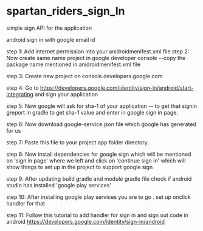 # spartan_riders_sign_In
simple sign API for the application

android sign in with google email id

step 1: Add internet permission into your anidroidmenifest.xml file 
step 2: Now create same name project in google developer console --copy the package
		    name mentioned in anidroidmenifest.xml file 

step 3: Create new project on console.developers.google.com 

step 4: Go to https://developers.google.com/identity/sign-in/android/start-integrating
		    and sign your application

step 5: Now google will ask for sha-1 of your application -- to get that
		    signin greport in gradle to get sha-1 value and enter in google sign in page.
		
step 6:  Now download google-service.json file which google has generated for us

step 7: Paste this file to your project app folder directory.

step 8: Now install dependencies for google sign which will be mentioned on
		    'sign in page' where we left and click on 'continue sign in' which will show
		    things to set up in the project to support google sign 
		
step 9: After updating build gradle and module gradle file check if android
		    studio has installed 'google play services'
		
step 10: After installing google play services you are to go . set up onclick handler for that 

step 11: Follow this tutorial to add handler for sign in and sign out code in android
		  https://developers.google.com/identity/sign-in/android
		  

